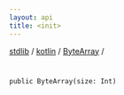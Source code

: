 ```yaml
---
layout: api
title: <init>
---
```

[stdlib](../../index.md) / [kotlin](../index.md) / [ByteArray](index.md) / [<init>](_init_.md)

# <init>

```
public ByteArray(size: Int)
```
